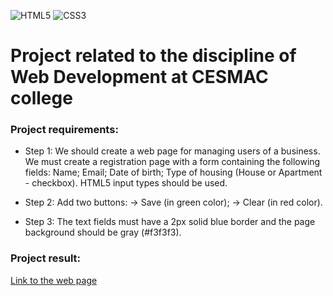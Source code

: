 ![HTML5](https://img.shields.io/badge/html5-%23E34F26.svg?style=for-the-badge&logo=html5&logoColor=white) ![CSS3](https://img.shields.io/badge/css3-%231572B6.svg?style=for-the-badge&logo=css3&logoColor=white)
# Project related to the discipline of Web Development at CESMAC college

### Project requirements:

- Step 1:
We should create a web page for managing users of a business. We must create a registration page with a form containing the following fields: Name; Email; Date of birth; Type of housing (House or Apartment - checkbox). HTML5 input types should be used.

- Step 2:
Add two buttons:
-> Save (in green color);
-> Clear (in red color).

- Step 3:
The text fields must have a 2px solid blue border and the page background should be gray (#f3f3f3).

### Project result:
[Link to the web page](https://genesluna.github.io/wd-ea01/)
